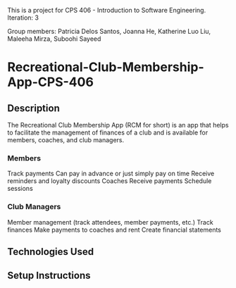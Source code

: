This is a project for CPS 406 - Introduction to Software Engineering.
Iteration: 3

Group members: Patricia Delos Santos, Joanna He, Katherine Luo Liu, Maleeha Mirza, Suboohi Sayeed

# Recreational-Club-Membership-App-CPS-406
## Description
The Recreational Club Membership App (RCM for short) is an app that helps to facilitate the management of finances of a club and is available for members, coaches, and club managers.

### Members
Track payments
Can pay in advance or just simply pay on time
Receive reminders and loyalty discounts
Coaches
Receive payments
Schedule sessions

### Club Managers
Member management (track attendees, member payments, etc.)
Track finances
Make payments to coaches and rent
Create financial statements

## Technologies Used  

## Setup Instructions
